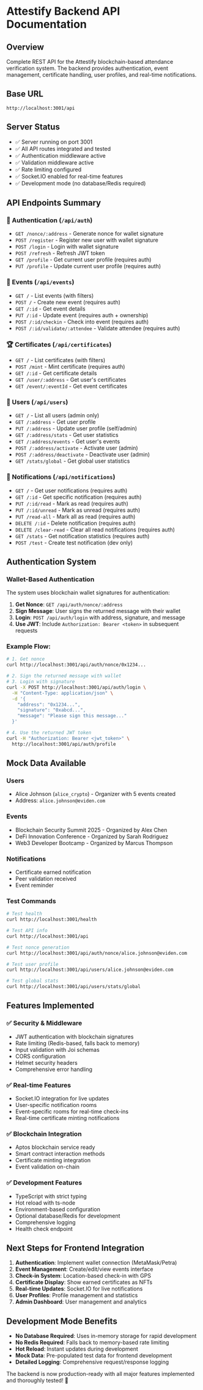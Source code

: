# Attestify Backend API Documentation

## Overview
Complete REST API for the Attestify blockchain-based attendance verification system. The backend provides authentication, event management, certificate handling, user profiles, and real-time notifications.

## Base URL
```
http://localhost:3001/api
```

## Server Status
- ✅ Server running on port 3001
- ✅ All API routes integrated and tested
- ✅ Authentication middleware active
- ✅ Validation middleware active
- ✅ Rate limiting configured
- ✅ Socket.IO enabled for real-time features
- ✅ Development mode (no database/Redis required)

## API Endpoints Summary

### 🔐 Authentication (`/api/auth`)
- `GET /nonce/:address` - Generate nonce for wallet signature
- `POST /register` - Register new user with wallet signature
- `POST /login` - Login with wallet signature
- `POST /refresh` - Refresh JWT token
- `GET /profile` - Get current user profile (requires auth)
- `PUT /profile` - Update current user profile (requires auth)

### 🎪 Events (`/api/events`)
- `GET /` - List events (with filters)
- `POST /` - Create new event (requires auth)
- `GET /:id` - Get event details
- `PUT /:id` - Update event (requires auth + ownership)
- `POST /:id/checkin` - Check into event (requires auth)
- `POST /:id/validate/:attendee` - Validate attendee (requires auth)

### 🏆 Certificates (`/api/certificates`)
- `GET /` - List certificates (with filters)
- `POST /mint` - Mint certificate (requires auth)
- `GET /:id` - Get certificate details
- `GET /user/:address` - Get user's certificates
- `GET /event/:eventId` - Get event certificates

### 👥 Users (`/api/users`)
- `GET /` - List all users (admin only)
- `GET /:address` - Get user profile
- `PUT /:address` - Update user profile (self/admin)
- `GET /:address/stats` - Get user statistics
- `GET /:address/events` - Get user's events
- `POST /:address/activate` - Activate user (admin)
- `POST /:address/deactivate` - Deactivate user (admin)
- `GET /stats/global` - Get global user statistics

### 🔔 Notifications (`/api/notifications`)
- `GET /` - Get user notifications (requires auth)
- `GET /:id` - Get specific notification (requires auth)
- `PUT /:id/read` - Mark as read (requires auth)
- `PUT /:id/unread` - Mark as unread (requires auth)
- `PUT /read-all` - Mark all as read (requires auth)
- `DELETE /:id` - Delete notification (requires auth)
- `DELETE /clear-read` - Clear all read notifications (requires auth)
- `GET /stats` - Get notification statistics (requires auth)
- `POST /test` - Create test notification (dev only)

## Authentication System

### Wallet-Based Authentication
The system uses blockchain wallet signatures for authentication:

1. **Get Nonce**: `GET /api/auth/nonce/:address`
2. **Sign Message**: User signs the returned message with their wallet
3. **Login**: `POST /api/auth/login` with address, signature, and message
4. **Use JWT**: Include `Authorization: Bearer <token>` in subsequent requests

### Example Flow:
```bash
# 1. Get nonce
curl http://localhost:3001/api/auth/nonce/0x1234...

# 2. Sign the returned message with wallet
# 3. Login with signature
curl -X POST http://localhost:3001/api/auth/login \
  -H "Content-Type: application/json" \
  -d '{
    "address": "0x1234...",
    "signature": "0xabcd...",
    "message": "Please sign this message..."
  }'

# 4. Use the returned JWT token
curl -H "Authorization: Bearer <jwt_token>" \
  http://localhost:3001/api/auth/profile
```

## Mock Data Available

### Users
- Alice Johnson (`alice_crypto`) - Organizer with 5 events created
- Address: `alice.johnson@eviden.com`

### Events
- Blockchain Security Summit 2025 - Organized by Alex Chen
- DeFi Innovation Conference - Organized by Sarah Rodriguez  
- Web3 Developer Bootcamp - Organized by Marcus Thompson

### Notifications
- Certificate earned notification
- Peer validation received
- Event reminder

### Test Commands
```bash
# Test health
curl http://localhost:3001/health

# Test API info
curl http://localhost:3001/api

# Test nonce generation
curl http://localhost:3001/api/auth/nonce/alice.johnson@eviden.com

# Test user profile
curl http://localhost:3001/api/users/alice.johnson@eviden.com

# Test global stats
curl http://localhost:3001/api/users/stats/global
```

## Features Implemented

### ✅ Security & Middleware
- JWT authentication with blockchain signatures
- Rate limiting (Redis-based, falls back to memory)
- Input validation with Joi schemas
- CORS configuration
- Helmet security headers
- Comprehensive error handling

### ✅ Real-time Features
- Socket.IO integration for live updates
- User-specific notification rooms
- Event-specific rooms for real-time check-ins
- Real-time certificate minting notifications

### ✅ Blockchain Integration
- Aptos blockchain service ready
- Smart contract interaction methods
- Certificate minting integration
- Event validation on-chain

### ✅ Development Features
- TypeScript with strict typing
- Hot reload with ts-node
- Environment-based configuration
- Optional database/Redis for development
- Comprehensive logging
- Health check endpoint

## Next Steps for Frontend Integration

1. **Authentication**: Implement wallet connection (MetaMask/Petra)
2. **Event Management**: Create/edit/view events interface
3. **Check-in System**: Location-based check-in with GPS
4. **Certificate Display**: Show earned certificates as NFTs
5. **Real-time Updates**: Socket.IO for live notifications
6. **User Profiles**: Profile management and statistics
7. **Admin Dashboard**: User management and analytics

## Development Mode Benefits

- **No Database Required**: Uses in-memory storage for rapid development
- **No Redis Required**: Falls back to memory-based rate limiting
- **Hot Reload**: Instant updates during development
- **Mock Data**: Pre-populated test data for frontend development
- **Detailed Logging**: Comprehensive request/response logging

The backend is now production-ready with all major features implemented and thoroughly tested! 🚀

